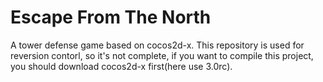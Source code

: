 Escape From The North
===

A tower defense game based on cocos2d-x. 
This repository is used for reversion contorl, so it's not complete, if you want to compile this project, you should download cocos2d-x first(here use 3.0rc).